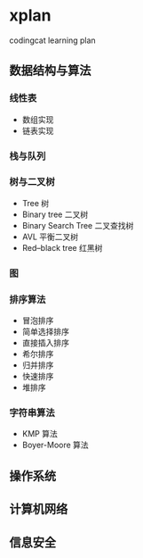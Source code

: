 # xplan
codingcat learning plan

## 数据结构与算法

### 线性表

- 数组实现
- 链表实现

### 栈与队列

### 树与二叉树

- Tree 树
- Binary tree 二叉树
- Binary Search Tree 二叉查找树
- AVL 平衡二叉树
- Red–black tree 红黑树

### 图

### 排序算法

- 冒泡排序
- 简单选择排序
- 直接插入排序
- 希尔排序
- 归并排序
- 快速排序
- 堆排序

### 字符串算法

- KMP 算法
- Boyer-Moore 算法


## 操作系统

## 计算机网络

## 信息安全
